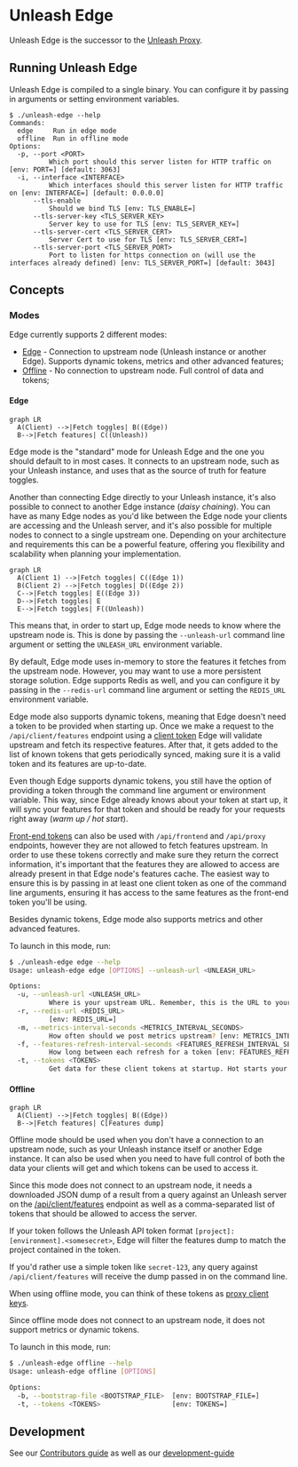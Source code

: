 # Unleash Edge

Unleash Edge is the successor to the [Unleash Proxy](https://docs.getunleash.io/how-to/how-to-run-the-unleash-proxy).

## Running Unleash Edge

Unleash Edge is compiled to a single binary. You can configure it by passing in arguments or setting environment variables.

```shell
$ ./unleash-edge --help
Commands:
  edge     Run in edge mode
  offline  Run in offline mode
Options:
  -p, --port <PORT>
          Which port should this server listen for HTTP traffic on [env: PORT=] [default: 3063]
  -i, --interface <INTERFACE>
          Which interfaces should this server listen for HTTP traffic on [env: INTERFACE=] [default: 0.0.0.0]
      --tls-enable
          Should we bind TLS [env: TLS_ENABLE=]
      --tls-server-key <TLS_SERVER_KEY>
          Server key to use for TLS [env: TLS_SERVER_KEY=]
      --tls-server-cert <TLS_SERVER_CERT>
          Server Cert to use for TLS [env: TLS_SERVER_CERT=]
      --tls-server-port <TLS_SERVER_PORT>
          Port to listen for https connection on (will use the interfaces already defined) [env: TLS_SERVER_PORT=] [default: 3043]
```

## Concepts

### Modes

Edge currently supports 2 different modes:

- [Edge](#edge) - Connection to upstream node (Unleash instance or another Edge). Supports dynamic tokens, metrics and other advanced features;
- [Offline](#offline) - No connection to upstream node. Full control of data and tokens;

#### Edge

```mermaid
graph LR
  A(Client) -->|Fetch toggles| B((Edge))
  B-->|Fetch features| C((Unleash))
```

Edge mode is the "standard" mode for Unleash Edge and the one you should default to in most cases. It connects to an upstream node, such as your Unleash instance, and uses that as the source of truth for feature toggles.

Another than connecting Edge directly to your Unleash instance, it's also possible to connect to another Edge instance (_daisy chaining_). You can have as many Edge nodes as you'd like between the Edge node your clients are accessing and the Unleash server, and it's also possible for multiple nodes to connect to a single upstream one. Depending on your architecture and requirements this can be a powerful feature, offering you flexibility and scalability when planning your implementation.

```mermaid
graph LR
  A(Client 1) -->|Fetch toggles| C((Edge 1))
  B(Client 2) -->|Fetch toggles| D((Edge 2))
  C-->|Fetch toggles| E((Edge 3))
  D-->|Fetch toggles| E
  E-->|Fetch toggles| F((Unleash))
```

This means that, in order to start up, Edge mode needs to know where the upstream node is. This is done by passing the `--unleash-url` command line argument or setting the `UNLEASH_URL` environment variable.

By default, Edge mode uses in-memory to store the features it fetches from the upstream node. However, you may want to use a more persistent storage solution. Edge supports Redis as well, and you can configure it by passing in the `--redis-url` command line argument or setting the `REDIS_URL` environment variable.

Edge mode also supports dynamic tokens, meaning that Edge doesn't need a token to be provided when starting up. Once we make a request to the `/api/client/features` endpoint using a [client token](https://docs.getunleash.io/reference/api-tokens-and-client-keys#client-tokens) Edge will validate upstream and fetch its respective features. After that, it gets added to the list of known tokens that gets periodically synced, making sure it is a valid token and its features are up-to-date.

Even though Edge supports dynamic tokens, you still have the option of providing a token through the command line argument or environment variable. This way, since Edge already knows about your token at start up, it will sync your features for that token and should be ready for your requests right away (_warm up / hot start_).

[Front-end tokens](https://docs.getunleash.io/reference/api-tokens-and-client-keys#front-end-tokens) can also be used with `/api/frontend` and `/api/proxy` endpoints, however they are not allowed to fetch features upstream. In order to use these tokens correctly and make sure they return the correct information, it's important that the features they are allowed to access are already present in that Edge node's features cache. The easiest way to ensure this is by passing in at least one client token as one of the command line arguments, ensuring it has access to the same features as the front-end token you'll be using.

Besides dynamic tokens, Edge mode also supports metrics and other advanced features.

To launch in this mode, run:

```bash
$ ./unleash-edge edge --help
Usage: unleash-edge edge [OPTIONS] --unleash-url <UNLEASH_URL>

Options:
  -u, --unleash-url <UNLEASH_URL>
          Where is your upstream URL. Remember, this is the URL to your instance, without any trailing /api suffix [env: UNLEASH_URL=]
  -r, --redis-url <REDIS_URL>
          [env: REDIS_URL=]
  -m, --metrics-interval-seconds <METRICS_INTERVAL_SECONDS>
          How often should we post metrics upstream? [env: METRICS_INTERVAL_SECONDS=] [default: 60]
  -f, --features-refresh-interval-seconds <FEATURES_REFRESH_INTERVAL_SECONDS>
          How long between each refresh for a token [env: FEATURES_REFRESH_INTERVAL_SECONDS=] [default: 10]
  -t, --tokens <TOKENS>
          Get data for these client tokens at startup. Hot starts your feature cache [env: TOKENS=]

```

#### Offline

```mermaid
graph LR
  A(Client) -->|Fetch toggles| B((Edge))
  B-->|Fetch features| C[Features dump]
```

Offline mode should be used when you don't have a connection to an upstream node, such as your Unleash instance itself or another Edge instance. It can also be used when you need to have full control of both the data your clients will get and which tokens can be used to access it.

Since this mode does not connect to an upstream node, it needs a downloaded JSON dump of a result from a query against an Unleash server on the [/api/client/features](https://docs.getunleash.io/reference/api/unleash/get-client-feature) endpoint as well as a comma-separated list of tokens that should be allowed to access the server.

If your token follows the Unleash API token format `[project]:[environment].<somesecret>`, Edge will filter the features dump to match the project contained in the token.

If you'd rather use a simple token like `secret-123`, any query against `/api/client/features` will receive the dump passed in on the command line.

When using offline mode, you can think of these tokens as [proxy client keys](https://docs.getunleash.io/reference/api-tokens-and-client-keys#client-tokens).

Since offline mode does not connect to an upstream node, it does not support metrics or dynamic tokens.

To launch in this mode, run:

```bash
$ ./unleash-edge offline --help
Usage: unleash-edge offline [OPTIONS]

Options:
  -b, --bootstrap-file <BOOTSTRAP_FILE>  [env: BOOTSTRAP_FILE=]
  -t, --tokens <TOKENS>                  [env: TOKENS=]
```

## Development

See our [Contributors guide](./CONTRIBUTING.md) as well as our [development-guide](./development-guide.md)
